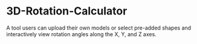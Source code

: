# 3D-Rotation-Calculator
A tool users can upload their own models or select pre-added shapes and interactively view rotation angles along the X, Y, and Z axes.
